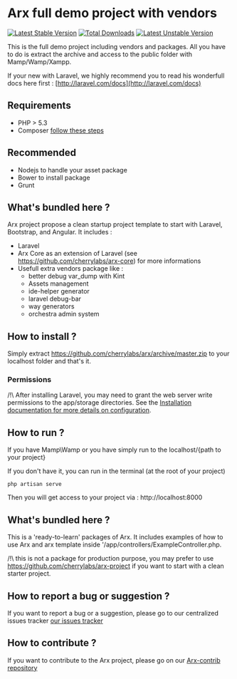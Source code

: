 # Arx full demo project with vendors

[![Latest Stable Version](https://poser.pugx.org/arx/core/v/stable.png)](https://packagist.org/packages/arx/core) [![Total Downloads](https://poser.pugx.org/arx/core/downloads.png)](https://packagist.org/packages/arx/core) [![Latest Unstable Version](https://poser.pugx.org/arx/core/v/unstable.png)](https://packagist.org/packages/arx/core)

This is the full demo project including vendors and packages. All you have to do is extract the archive and access to the public folder with Mamp/Wamp/Xampp.

If your new with Laravel, we highly recommend you to read his wonderfull docs here first : [http://laravel.com/docs](http://laravel.com/docs)

## Requirements

- PHP > 5.3
- Composer [follow these steps](http://getcomposer.org/doc/00-intro.md)

## Recommended

 - Nodejs to handle your asset package
 - Bower to install package
 - Grunt

## What's bundled here ?

Arx project propose a clean startup project template to start with Laravel, Bootstrap, and Angular. It includes :

 - Laravel
 - Arx Core as an extension of Laravel (see https://github.com/cherrylabs/arx-core) for more informations
 - Usefull extra vendors package like :
    - better debug var_dump with Kint
    - Assets management
    - ide-helper generator
    - laravel debug-bar
    - way generators
    - orchestra admin system


## How to install ?

Simply extract https://github.com/cherrylabs/arx/archive/master.zip to your localhost folder and that's it.

### Permissions

/!\ After installing Laravel, you may need to grant the web server write permissions to the app/storage directories. See the [Installation documentation for more details on configuration](http://laravel.com/docs/installation).

## How to run ?

If you have Mamp\Wamp or you have simply run to the localhost/{path to your project}

If you don't have it, you can run in the terminal (at the root of your project)

    php artisan serve

Then you will get access to your project via : http://localhost:8000

## What's bundled here ?

This is a 'ready-to-learn' packages of Arx. It includes examples of how to use Arx and arx template inside '/app/controllers/ExampleController.php.

/!\ this is not a package for production purpose, you may prefer to use https://github.com/cherrylabs/arx-project if you want to start with a clean starter project.

## How to report a bug or suggestion ?

If you want to report a bug or a suggestion, please go to our centralized issues tracker  [our issues tracker](https://github.com/cherrylabs/arx/issues?labels=bug&milestone=&page=1&state=open)

## How to contribute ?

If you want to contribute to the Arx project, please go on our [Arx-contrib repository](https://github.com/cherrylabs/arx-contrib)


